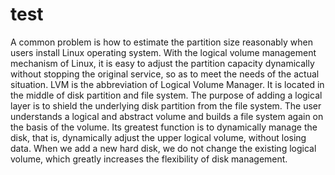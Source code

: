 # test
A common problem is how to estimate the partition size reasonably when users install Linux operating system. With the logical volume management mechanism of Linux, it is easy to adjust the partition capacity dynamically without stopping the original service, so as to meet the needs of the actual situation. LVM is the abbreviation of Logical Volume Manager. It is located in the middle of disk partition and file system. The purpose of adding a logical layer is to shield the underlying disk partition from the file system. The user understands a logical and abstract volume and builds a file system again on the basis of the volume. Its greatest function is to dynamically manage the disk, that is, dynamically adjust the upper logical volume, without losing data. When we add a new hard disk, we do not change the existing logical volume, which greatly increases the flexibility of disk management.
